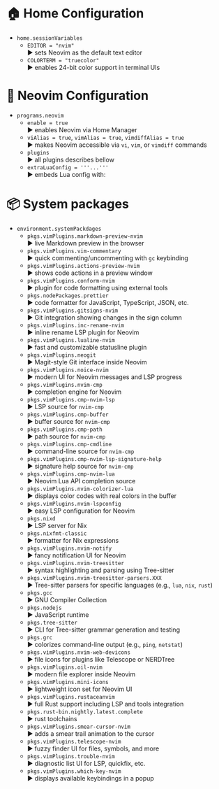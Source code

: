 # 🏠 Home Configuration

- `home.sessionVariables`
  - `EDITOR = "nvim"`\
    ▶️ sets Neovim as the default text editor
  - `COLORTERM = "truecolor"`\
    ▶️ enables 24-bit color support in terminal UIs

# 📝 Neovim Configuration

- `programs.neovim`
  - `enable = true`\
    ▶️ enables Neovim via Home Manager
  - `viAlias = true`, `vimAlias = true`, `vimdiffAlias = true`\
    ▶️ makes Neovim accessible via `vi`, `vim`, or `vimdiff` commands
  - `plugins`\
    ▶️ all plugins describes bellow
  - `extraLuaConfig = '''...'''`\
    ▶️ embeds Lua config with:

# 📦 System packages

- `environment.systemPackdages`
  - `pkgs.vimPlugins.markdown-preview-nvim`\
    ▶️ live Markdown preview in the browser
  - `pkgs.vimPlugins.vim-commentary`\
    ▶️ quick commenting/uncommenting with `gc` keybinding
  - `pkgs.vimPlugins.actions-preview-nvim`\
    ▶️ shows code actions in a preview window
  - `pkgs.vimPlugins.conform-nvim`\
    ▶️ plugin for code formatting using external tools
  - `pkgs.nodePackages.prettier`\
    ▶️ code formatter for JavaScript, TypeScript, JSON, etc.
  - `pkgs.vimPlugins.gitsigns-nvim`\
    ▶️ Git integration showing changes in the sign column
  - `pkgs.vimPlugins.inc-rename-nvim`\
    ▶️ inline rename LSP plugin for Neovim
  - `pkgs.vimPlugins.lualine-nvim`\
    ▶️ fast and customizable statusline plugin
  - `pkgs.vimPlugins.neogit`\
    ▶️ Magit-style Git interface inside Neovim
  - `pkgs.vimPlugins.noice-nvim`\
    ▶️ modern UI for Neovim messages and LSP progress
  - `pkgs.vimPlugins.nvim-cmp`\
    ▶️ completion engine for Neovim
  - `pkgs.vimPlugins.cmp-nvim-lsp`\
    ▶️ LSP source for `nvim-cmp`
  - `pkgs.vimPlugins.cmp-buffer`\
    ▶️ buffer source for `nvim-cmp`
  - `pkgs.vimPlugins.cmp-path`\
    ▶️ path source for `nvim-cmp`
  - `pkgs.vimPlugins.cmp-cmdline`\
    ▶️ command-line source for `nvim-cmp`
  - `pkgs.vimPlugins.cmp-nvim-lsp-signature-help`\
    ▶️ signature help source for `nvim-cmp`
  - `pkgs.vimPlugins.cmp-nvim-lua`\
    ▶️ Neovim Lua API completion source
  - `pkgs.vimPlugins.nvim-colorizer-lua`\
    ▶️ displays color codes with real colors in the buffer
  - `pkgs.vimPlugins.nvim-lspconfig`\
    ▶️ easy LSP configuration for Neovim
  - `pkgs.nixd`\
    ▶️ LSP server for Nix
  - `pkgs.nixfmt-classic`\
    ▶️ formatter for Nix expressions
  - `pkgs.vimPlugins.nvim-notify`\
    ▶️ fancy notification UI for Neovim
  - `pkgs.vimPlugins.nvim-treesitter`\
    ▶️ syntax highlighting and parsing using Tree-sitter
  - `pkgs.vimPlugins.nvim-treesitter-parsers.XXX`\
    ▶️ Tree-sitter parsers for specific languages (e.g., `lua`, `nix`, `rust`)
  - `pkgs.gcc`\
    ▶️ GNU Compiler Collection
  - `pkgs.nodejs`\
    ▶️ JavaScript runtime
  - `pkgs.tree-sitter`\
    ▶️ CLI for Tree-sitter grammar generation and testing
  - `pkgs.grc`\
    ▶️ colorizes command-line output (e.g., `ping`, `netstat`)
  - `pkgs.vimPlugins.nvim-web-devicons`\
    ▶️ file icons for plugins like Telescope or NERDTree
  - `pkgs.vimPlugins.oil-nvim`\
    ▶️ modern file explorer inside Neovim
  - `pkgs.vimPlugins.mini-icons`\
    ▶️ lightweight icon set for Neovim UI
  - `pkgs.vimPlugins.rustaceanvim`\
    ▶️ full Rust support including LSP and tools integration
  - `pkgs.rust-bin.nightly.latest.complete`\
    ▶️ rust toolchains
  - `pkgs.vimPlugins.smear-cursor-nvim`\
    ▶️ adds a smear trail animation to the cursor
  - `pkgs.vimPlugins.telescope-nvim`\
    ▶️ fuzzy finder UI for files, symbols, and more
  - `pkgs.vimPlugins.trouble-nvim`\
    ▶️ diagnostic list UI for LSP, quickfix, etc.
  - `pkgs.vimPlugins.which-key-nvim`\
    ▶️ displays available keybindings in a popup
